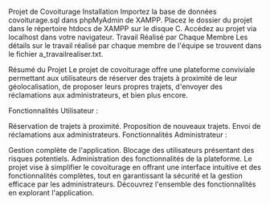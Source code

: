 Projet de Covoiturage
Installation
Importez la base de données covoiturage.sql dans phpMyAdmin de XAMPP.
Placez le dossier du projet dans le répertoire htdocs de XAMPP sur le disque C.
Accédez au projet via localhost dans votre navigateur.
Travail Réalisé par Chaque Membre
Les détails sur le travail réalisé par chaque membre de l'équipe se trouvent dans le fichier a_travailrealiser.txt.

Résumé du Projet
Le projet de covoiturage offre une plateforme conviviale permettant aux utilisateurs de réserver des trajets à proximité de leur géolocalisation, de proposer leurs propres trajets, d'envoyer des réclamations aux administrateurs, et bien plus encore.

Fonctionnalités Utilisateur :

Réservation de trajets à proximité.
Proposition de nouveaux trajets.
Envoi de réclamations aux administrateurs.
Fonctionnalités Administrateur :

Gestion complète de l'application.
Blocage des utilisateurs présentant des risques potentiels.
Administration des fonctionnalités de la plateforme.
Le projet vise à simplifier le covoiturage en offrant une interface intuitive et des fonctionnalités complètes, tout en garantissant la sécurité et la gestion efficace par les administrateurs. Découvrez l'ensemble des fonctionnalités en explorant l'application.
